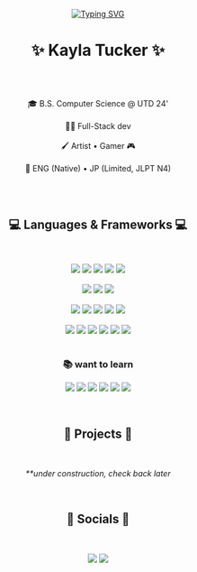 <!--
**kaylat2020/kaylat2020** is a ✨ _special_ ✨ repository because its `README.md` (this file) appears on your GitHub profile.

Here are some ideas to get you started:

- 🔭 I’m currently working on ...
- 🌱 I’m currently learning ...
- 👯 I’m looking to collaborate on ...
- 🤔 I’m looking for help with ...
- 💬 Ask me about ...
- 📫 How to reach me: ...
- 😄 Pronouns: ...
- ⚡ Fun fact: ...
-->

<p align="center">
	<!--google fonts only-->
	<a href="https://git.io/typing-svg"><img src="https://readme-typing-svg.demolab.com?font=Zen+Maru+Gothic&size=24&duration=3000&pause=2000&color=D084FFFF&center=true&width=435&lines=hey+there%2C+I'm+kayla;I+code+and+draw+stuff;%E3%80%8C%E3%82%B1%E3%83%BC%E3%83%A9%E3%80%8D%E3%82%82%E3%81%84%E3%81%84;%E3%82%82%E3%81%A3%E3%81%A8%E6%97%A5%E6%9C%AC%E8%AA%9E%E3%82%92%E5%8B%89%E5%BC%B7%E3%81%97%E3%81%AA%E3%81%8D%E3%82%83%F0%9F%98%BF" alt="Typing SVG" /></a>
</p>

<h1 align="center">✨ Kayla Tucker ✨</h1>
<br><br>
<p align="center">
	🎓 B.S. Computer Science @ UTD 24'
	<br><br>
	👩‍💻 Full-Stack dev
	<br><br>
	🖌️ Artist • Gamer 🎮
	<br><br>
	📖 ENG (Native) • JP (Limited, JLPT N4)
</p>
<br><br>

<h2 align="center">💻 Languages & Frameworks 💻</h2>
<br>
<p align="center">
	<img src="https://img.shields.io/badge/c++-%2300599C.svg?style=for-the-badge&logo=c%2B%2B&logoColor=white">
	<img src="https://img.shields.io/badge/java-%23ED8B00.svg?style=for-the-badge&logo=openjdk&logoColor=white">
	<img src="https://img.shields.io/badge/c-%2300599C.svg?style=for-the-badge&logo=c&logoColor=white">
	<img src="https://img.shields.io/badge/python-3670A0?style=for-the-badge&logo=python&logoColor=white">
	<img src="https://img.shields.io/badge/c%23-%23239120.svg?style=for-the-badge&logo=csharp&logoColor=white">
	<br><br>
	<img src="https://img.shields.io/badge/javascript-%23323330.svg?style=for-the-badge&logo=javascript&logoColor=%23F7DF1E">
	<img src="https://img.shields.io/badge/html5-%23E34F26.svg?style=for-the-badge&logo=html5&logoColor=white">
	<img src="https://img.shields.io/badge/css3-%231572B6.svg?style=for-the-badge&logo=css3&logoColor=white">
	<br><br>
	<img src="https://img.shields.io/badge/Oracle-F80000?style=for-the-badge&logo=oracle&logoColor=white">
	<img src="https://img.shields.io/badge/mysql-4479A1.svg?style=for-the-badge&logo=mysql&logoColor=white">
	<img src="https://img.shields.io/badge/php-%23777BB4.svg?style=for-the-badge&logo=php&logoColor=white">
	<img src="https://img.shields.io/badge/AWS-%23FF9900.svg?style=for-the-badge&logo=amazon-aws&logoColor=white">
	<img src="https://img.shields.io/badge/TensorFlow-%23FF6F00.svg?style=for-the-badge&logo=TensorFlow&logoColor=white">
	<br><br>
	<img src="https://img.shields.io/badge/Windows-0078D6?style=for-the-badge&logo=windows&logoColor=white">
	<img src="https://img.shields.io/badge/git-%23F05033.svg?style=for-the-badge&logo=git&logoColor=white">
	<img src="https://img.shields.io/badge/VScode-0078d7.svg?style=for-the-badge&logo=visual-studio-code&logoColor=white">
	<img src="https://img.shields.io/badge/android%20studio-346ac1?style=for-the-badge&logo=android%20studio&logoColor=white">
	<img src="https://img.shields.io/badge/Linux%20Mint-87CF3E?style=for-the-badge&logo=Linux%20Mint&logoColor=white">
	<img src="https://img.shields.io/badge/VIM-%2311AB00.svg?style=for-the-badge&logo=vim&logoColor=white">
  <br><br>
</p>

<h3 align="center">📚 want to learn</h3>  
<p align="center">
	<img src="https://img.shields.io/badge/react-%2320232a.svg?style=for-the-badge&logo=react&logoColor=%2361DAFB">
  	<img src="https://img.shields.io/badge/node.js-6DA55F?style=for-the-badge&logo=node.js&logoColor=white">
	<img src="https://img.shields.io/badge/.NET-5C2D91?style=for-the-badge&logo=.net&logoColor=white">
	<img src="https://img.shields.io/badge/typescript-%23007ACC.svg?style=for-the-badge&logo=typescript&logoColor=white">
	<img src="https://img.shields.io/badge/docker-%230db7ed.svg?style=for-the-badge&logo=docker&logoColor=white">
	<img src="https://img.shields.io/badge/-selenium-%43B02A?style=for-the-badge&logo=selenium&logoColor=white">
</p>
<br>

<h2 align="center">👾 Projects 👾</h2>
<br>
<p align="center">
	<em>**under construction, check back later</em>
</p>
<br>

<h2 align="center">📱 Socials 📱</h2>
<br>
<p align="center">
	<a href="https://www.linkedin.com/in/kayla-a-tucker/" target="_blank" rel="noreferrer noopener"><img src="https://img.shields.io/badge/linkedin-blue?style=for-the-badge&logo=linkedin&link=https%3A%2F%2Fwww.linkedin.com%2Fin%2Fkayla-a-tucker"></a>
	<a href="https://enka.network/u/cosmicmist/" target="_blank" rel="noreferrer noopener"><img src="https://img.shields.io/badge/🎮%20enka.network-D1E1FF?style=for-the-badge&link=https%3A%2F%2Fwww.linkedin.com%2Fin%2Fkayla-a-tucker"></a>
	<br><br>
</p>
<br>
